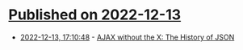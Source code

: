 # [Published on 2022-12-13](index.md)

* [2022-12-13, 17:10:48](https://lobste.rs/s/knzxe4/ajax_without_x_history_json) - [AJAX without the X: The History of JSON](https://thehistoryoftheweb.com/ajax-without-the-x-the-history-of-json/)
